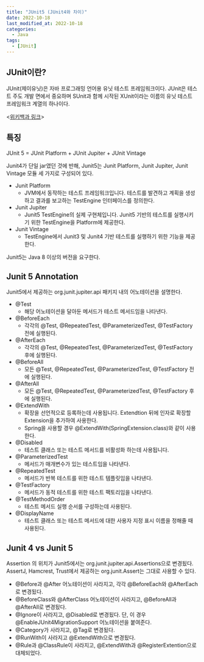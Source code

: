 ```yaml
---
title: "JUnit5 (JUnit4와 차이)"
date: 2022-10-18
last_modified_at: 2022-10-18
categories: 
  - Java
tags:
  - [JUnit]
---
```

## JUnit이란?  
JUnit(제이유닛)은 자바 프로그래밍 언어용 유닛 테스트 프레임워크이다.   JUnit은 테스트 주도 개발 면에서 중요하며 SUnit과 함께 시작된 XUnit이라는 이름의 유닛 테스트 프레임워크 계열의 하나이다.  

<[위키백과 링크](https://ko.wikipedia.org/wiki/JUnit/)>   

## 특징 

JUnit 5 = JUnit Platform + JUnit Jupiter + JUnit Vintage

Junit4가 단일 jar였던 것에 반해, Junit5는 Junit Platform, Junit Jupiter, Junit Vintage 모듈 세 가지로 구성되어 있다.

- Junit Platform
    - JVM에서 동작하는 테스트 프레임워크입니다. 테스트를 발견하고 계획을 생성하고 결과를 보고하는 TestEngine 인터페이스를 정의한다.
- Junit Jupiter
    - Junit5 TestEngine의 실제 구현체입니다. Junit5 기반의 테스트를 실행시키기 위한 TestEngine을 Platform에 제공한다.
- Junit Vintage
    - TestEngine에서 Junit3 및 Junit4 기반 테스트를 실행하기 위한 기능을 제공한다.

Junit5는 Java 8 이상의 버전을 요구한다.  


## Junit 5 Annotation

Junit5에서 제공하는 org.junit.jupiter.api 패키지 내의 어노테이션을 설명한다.  

- @Test  
    - 해당 어노테이션을 달아둔 메서드가 테스트 메서드임을 나타낸다.  
- @BeforeEach
    - 각각의 @Test, @RepeatedTest, @ParameterizedTest, @TestFactory 전에 실행된다.
- @AfterEach
    - 각각의 @Test, @RepeatedTest, @ParameterizedTest, @TestFactory 후에 실행된다.
- @BeforeAll
    - 모든 @Test, @RepeatedTest, @ParameterizedTest, @TestFactory 전에 실행된다.
- @AfterAll
    - 모든 @Test, @RepeatedTest, @ParameterizedTest, @TestFactory 후에 실행된다.
- @ExtendWith
    - 확장을 선언적으로 등록하는데 사용됩니다. Extendtion 뒤에 인자로 확장할 Extension을 추가하여 사용한다.
    - Spring을 사용할 경우 @ExtendWith(SpringExtension.class)와 같이 사용한다.
- @Disabled
    - 테스트 클래스 또는 테스트 메서드를 비활성화 하는데 사용됩니다.
- @ParameterizedTest
    - 메서드가 매개변수가 있는 테스트임을 나타낸다.
- @RepeatedTest
    - 메서드가 반복 테스트를 위한 테스트 템플릿임을 나타낸다.
- @TestFactory
    - 메서드가 동적 테스트를 위한 테스트 팩토리임을 나타낸다.
- @TestMethodOrder
    - 테스트 메서드 실행 순서를 구성하는데 사용된다.
- @DisplayName
    - 테스트 클래스 또는 테스트 메서드에 대한 사용자 지정 표시 이름을 정해줄 때 사용된다.


## Junit 4 vs Junit 5

Assertion 의 위치가 Junit5에서는 org.junit.jupiter.api.Assertions으로 변경됬다.  
AssertJ, Hamcrest, Trust에서 제공하는 org.junit.Assert는 그대로 사용할 수 있다.
- @Before과 @After 어노테이션이 사라지고, 각각 @BeforeEach와 @AfterEach로 변경됬다.
- @BeforeClass와 @AfterClass 어노테이션이 사라지고, @BeforeAll과 @AfterAll로 변경됬다.
- @Ignore이 사라지고, @Disabled로 변경됬다.
    단, 이 경우 @EnableJUnit4MigrationSupport 어노테이션을 붙여준다.
- @Category가 사라지고, @Tag로 변경됬다.
- @RunWith이 사라지고 @ExtendWith으로 변경됬다.
- @Rule과 @ClassRule이 사라지고, @ExtendWith과 @RegisterExtention으로 대체되었다.